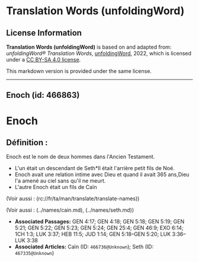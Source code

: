# Translation Words (unfoldingWord)

## License Information

**Translation Words (unfoldingWord)** is based on and adapted from: _unfoldingWord® Translation Words_, [unfoldingWord](https://unfoldingword.org/utw), 2022, which is licensed under a [CC BY-SA 4.0 license](https://creativecommons.org/licenses/by-sa/4.0/legalcode.en).

This markdown version is provided under the same license.



--------------------------------

## Enoch (id: 466863)

Enoch
=====

Définition :
------------

Enoch est le nom de deux hommes dans l'Ancien Testament.

* L'un était un descendant de Seth\*Il était l'arrière petit fils de Noé.
* Enoch avait une relation intime avec Dieu et quand il avait 365 ans,Dieu l'a amené au ciel sans qu'il ne meurt.
* L'autre Enoch était un fils de Caïn

(Voir aussi : (rc://fr/ta/man/translate/translate\-names))

(Voir aussi : (../names/cain.md), (../names/seth.md))

* **Associated Passages:** GEN 4:17; GEN 4:18; GEN 5:18; GEN 5:19; GEN 5:21; GEN 5:22; GEN 5:23; GEN 5:24; GEN 25:4; GEN 46:9; EXO 6:14; 1CH 1:3; LUK 3:37; HEB 11:5; JUD 1:14; GEN 5:18–GEN 5:20; LUK 3:36–LUK 3:38
* **Associated Articles:** Caïn (ID: `466736@Unknown`); Seth (ID: `467335@Unknown`)

